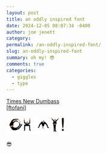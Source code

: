 ```yaml
---
layout: post
title: an oddly inspired font
date: 2024-12-05 08:07:34 -0400
author: joe jenett
category: 
permalink: /an-oddly-inspired-font/
slug: an-oddly-inspired-font
summary: oh my! 😎
comments: true
categories:
  - giggles
  - type
---
```

<a title="Times New Dumbass" href="https://timesnewdumbass.co/">Times New Dumbass</a><br>[<a title="source" href="https://pinboard.in/u:ftofani">ftofani</a>]

<img src="/images/dumbass.png" alt="" width="160">

😎
<a href="https://brid.gy/publish/mastodon"></a>